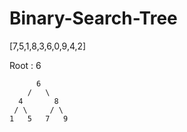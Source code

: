 # Binary-Search-Tree

[7,5,1,8,3,6,0,9,4,2]

Root : 6

          6
        /   \
      4       8
     / \     / \
    1   5   7   9
  
